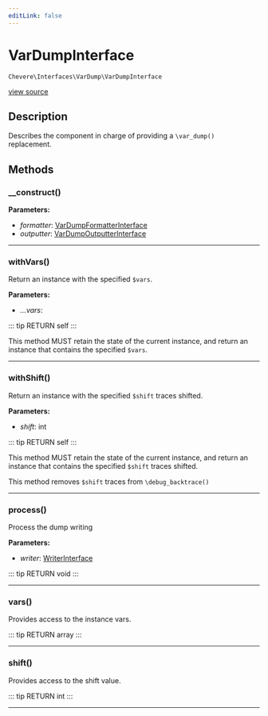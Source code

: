 ```yaml
---
editLink: false
---
```


# VarDumpInterface

`Chevere\Interfaces\VarDump\VarDumpInterface`

[view source](https://github.com/chevere/chevere/blob/master/src/Chevere/Interfaces/VarDump/VarDumpInterface.php)

## Description

Describes the component in charge of providing a `\var_dump()` replacement.

## Methods

### __construct()

**Parameters:**

- *formatter*: [VarDumpFormatterInterface](./VarDumpFormatterInterface.md)
- *outputter*: [VarDumpOutputterInterface](./VarDumpOutputterInterface.md)

---

### withVars()

Return an instance with the specified `$vars`.

**Parameters:**

- *...vars*: 

::: tip RETURN
self
:::

This method MUST retain the state of the current instance, and return
an instance that contains the specified `$vars`.

---

### withShift()

Return an instance with the specified `$shift` traces shifted.

**Parameters:**

- *shift*: int

::: tip RETURN
self
:::

This method MUST retain the state of the current instance, and return
an instance that contains the specified `$shift` traces shifted.

This method removes `$shift` traces from `\debug_backtrace()`

---

### process()

Process the dump writing

**Parameters:**

- *writer*: [WriterInterface](../Writer/WriterInterface.md)

::: tip RETURN
void
:::

---

### vars()

Provides access to the instance vars.

::: tip RETURN
array
:::

---

### shift()

Provides access to the shift value.

::: tip RETURN
int
:::

---
